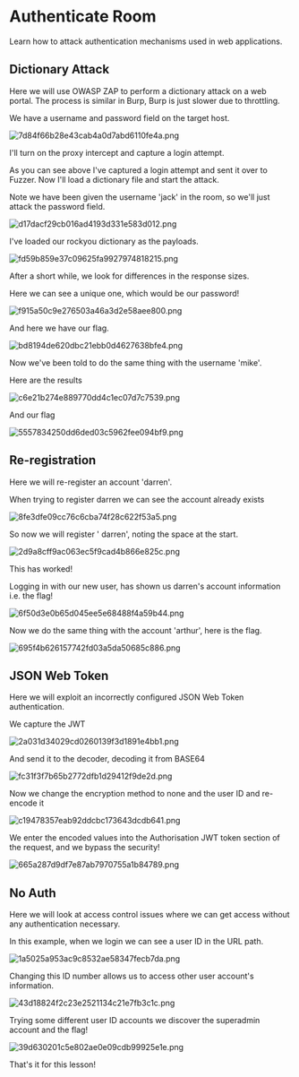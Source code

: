 # Authenticate Room

Learn how to attack authentication mechanisms used in web applications.

## Dictionary Attack

Here we will use OWASP ZAP to perform a dictionary attack on a web portal. The process is similar in Burp, Burp is just slower due to throttling.

We have a username and password field on the target host.

![7d84f66b28e43cab4a0d7abd6110fe4a.png](images/537b006c2ee04720923cbd460e1f946f.png)

I'll turn on the proxy intercept and capture a login attempt.

As you can see above I've captured a login attempt and sent it over to Fuzzer. Now I'll load a dictionary file and start the attack.

Note we have been given the username 'jack' in the room, so we'll just attack the password field.

![d17dacf29cb016ad4193d331e583d012.png](images/53d0b2bd224a419cb4882145727c3aa3.png)

I've loaded our rockyou dictionary as the payloads.

![fd59b859e37c09625fa9927974818215.png](images/f72474509f7642039326ac83f26de37b.png)

After a short while, we look for differences in the response sizes.

Here we can see a unique one, which would be our password!

![f915a50c9e276503a46a3d2e58aee800.png](images/8d5cdaf03df94d4fb07b790b5c04dac7.png)

And here we have our flag.

![bd8194de620dbc21ebb0d4627638bfe4.png](images/04c51cd042194babbbff4833b65bb2aa.png)

Now we've been told to do the same thing with the username 'mike'.

Here are the results

![c6e21b274e889770dd4c1ec07d7c7539.png](images/2d0d670629e24492b237aa01e5fdaf1d.png)

And our flag

![5557834250dd6ded03c5962fee094bf9.png](images/ec9c71e5ed634c90abd0b1931cdc035a.png)

## Re-registration

Here we will re-register an account 'darren'.

When trying to register darren we can see the account already exists

![8fe3dfe09cc76c6cba74f28c622f53a5.png](images/5534ad9938c84743855e1538334ff4be.png)

So now we will register ' darren', noting the space at the start.

![2d9a8cff9ac063ec5f9cad4b866e825c.png](images/cf6906e2051d469c8b4af90f7a9faaa3.png)

This has worked!

Logging in with our new user, has shown us darren's account information i.e. the flag!

![6f50d3e0b65d045ee5e68488f4a59b44.png](images/143c49436fee441b99165a26ef47a797.png)

Now we do the same thing with the account 'arthur', here is the flag.

![695f4b626157742fd03a5da50685c886.png](images/70460ed539ce40e9991c7f73a3592562.png)

## JSON Web Token

Here we will exploit an incorrectly configured JSON Web Token authentication.

We capture the JWT

![2a031d34029cd0260139f3d1891e4bb1.png](images/62d8251af1644944b487759defa8fe0c.png)

And send it to the decoder, decoding it from BASE64

![fc31f3f7b65b2772dfb1d29412f9de2d.png](images/355a76729c4d48e1ae048e7a8900c5a4.png)

Now we change the encryption method to none and the user ID and re-encode it

![c19478357eab92ddcbc173643dcdb641.png](images/4afab8f434714c8da97f108f9c2cc014.png)

We enter the encoded values into the Authorisation JWT token section of the request, and we bypass the security!

![665a287d9df7e87ab7970755a1b84789.png](images/cbe407518a794d349adaa233394a4a26.png)

## No Auth

Here we will look at access control issues where we can get access without any authentication necessary.

In this example, when we login we can see a user ID in the URL path.

![1a5025a953ac9c8532ae58347fecb7da.png](images/6a9f7d00a2004aa58e80fa79e8c7f6cc.png)

Changing this ID number allows us to access other user account's information.

![43d18824f2c23e2521134c21e7fb3c1c.png](images/54ba893c4dde4ed8bb3ae7e096977101.png)

Trying some different user ID accounts we discover the superadmin account and the flag!

![39d630201c5e802ae0e09cdb99925e1e.png](images/7e44ae89770f4d5eaa769b7dc665297e.png)

That's it for this lesson!